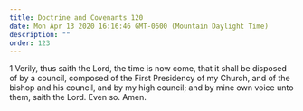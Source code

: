 ```yaml
---
title: Doctrine and Covenants 120
date: Mon Apr 13 2020 16:16:46 GMT-0600 (Mountain Daylight Time)
description: ""
order: 123
---
```


1 Verily, thus saith the Lord, the time is now come, that it shall be disposed of by a council, composed of the First Presidency of my Church, and of the bishop and his council, and by my high council; and by mine own voice unto them, saith the Lord. Even so. Amen.

